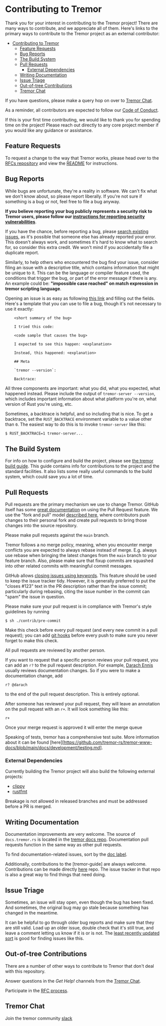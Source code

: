 # Contributing to Tremor

[contributing-to-tremor]: #contributing-to-tremor

Thank you for your interest in contributing to the Tremor project! There are many ways to
contribute, and we appreciate all of them. Here's links to the primary ways to contribute
to the Tremor project as an external contributor:

- [Contributing to Tremor](#contributing-to-tremor)
  - [Feature Requests](#feature-requests)
  - [Bug Reports](#bug-reports)
  - [The Build System](#the-build-system)
  - [Pull Requests](#pull-requests)
    - [External Dependencies](#external-dependencies)
  - [Writing Documentation](#writing-documentation)
  - [Issue Triage](#issue-triage)
  - [Out-of-tree Contributions](#out-of-tree-contributions)
  - [Tremor Chat](#tremor-chat)

If you have questions, please make a query hop on over to [Tremor Chat][tremor-chat].

As a reminder, all contributors are expected to follow our [Code of Conduct][code-of-conduct].

If this is your first time contributing, we would like to thank you for spending time
on the project! Please reach out directly to any core project member if you would like
any guidance or assistance.

[code-of-conduct]: https://docs.tremor.rs/CodeOfConduct

## Feature Requests

[feature-requests]: #feature-requests

To request a change to the way that Tremor works, please head over
to the [RFCs repository](https://github.com/tremor-rs/tremor-rfcs) and view the
[README](https://github.com/tremor-rs/tremor-rfcs/blob/main/README.md)
for instructions.

## Bug Reports

[bug-reports]: #bug-reports

While bugs are unfortunate, they're a reality in software. We can't fix what we
don't know about, so please report liberally. If you're not sure if something
is a bug or not, feel free to file a bug anyway.

**If you believe reporting your bug publicly represents a security risk to Tremor users,
please follow our [instructions for reporting security vulnerabilities](https://docs.tremor.rs/policies/security)**.

If you have the chance, before reporting a bug, please [search existing
issues](https://github.com/tremor-rs/tremor-runtime/search?q=&type=Issues&utf8=%E2%9C%93),
as it's possible that someone else has already reported your error. This doesn't
always work, and sometimes it's hard to know what to search for, so consider this
extra credit. We won't mind if you accidentally file a duplicate report.

Similarly, to help others who encountered the bug find your issue,
consider filing an issue with a descriptive title, which contains information that might be unique to it.
This can be the language or compiler feature used, the conditions that trigger the bug,
or part of the error message if there is any.
An example could be: **"impossible case reached" on match expression in tremor scripting language**.

Opening an issue is as easy as following [this
link](https://github.com/tremor-rs/tremor-runtime/issues/new) and filling out the fields.
Here's a template that you can use to file a bug, though it's not necessary to
use it exactly:

```
    <short summary of the bug>

    I tried this code:

    <code sample that causes the bug>

    I expected to see this happen: <explanation>

    Instead, this happened: <explanation>

    ## Meta

    `tremor --version`:

    Backtrace:
```

All three components are important: what you did, what you expected, what
happened instead. Please include the output of `tremor-server --version`,
which includes important information about what platform you're on, what
version of Rust you're using, etc.

Sometimes, a backtrace is helpful, and so including that is nice. To get
a backtrace, set the `RUST_BACKTRACE` environment variable to a value
other than `0`. The easiest way to do this is to invoke `tremor-server` like this:

```bash
$ RUST_BACKTRACE=1 tremor-server...
```

## The Build System

For info on how to configure and build the project, please see [the tremor build guide][tremor-build-guide].
This guide contains info for contributions to the project and the standard facilities. It also lists some
really useful commands to the build system, which could save you a lot of time.

[tremor-build-guide]: http://docs.tremor.rs/development/quick-start/

## Pull Requests

[pull-requests]: #pull-requests

Pull requests are the primary mechanism we use to change Tremor. GitHub itself
has some [great documentation][about-pull-requests] on using the Pull Request feature.
We use the "fork and pull" model [described here][development-models], where
contributors push changes to their personal fork and create pull requests to
bring those changes into the source repository.

[about-pull-requests]: https://help.github.com/articles/about-pull-requests/
[development-models]: https://help.github.com/articles/about-collaborative-development-models/

Please make pull requests against the `main` branch.

Tremor follows a no merge policy, meaning, when you encounter merge
conflicts you are expected to always rebase instead of merge.
E.g. always use rebase when bringing the latest changes from
the `main` branch to your feature branch.
Also, please make sure that fixup commits are squashed into other related
commits with meaningful commit messages.

GitHub allows [closing issues using keywords][closing-keywords]. This feature
should be used to keep the issue tracker tidy. However, it is generally preferred
to put the "closes #123" text in the PR description rather than the issue commit;
particularly during rebasing, citing the issue number in the commit can "spam"
the issue in question.

[closing-keywords]: https://help.github.com/en/articles/closing-issues-using-keywords

Please make sure your pull request is in compliance with Tremor's style
guidelines by running

    $ sh ./contrib/pre-commit

Make this check before every pull request (and every new commit in a pull
request); you can add [git hooks](https://git-scm.com/book/en/v2/Customizing-Git-Git-Hooks)
before every push to make sure you never forget to make this check.

All pull requests are reviewed by another person.

If you want to request that a specific person reviews your pull request,
you can add an `r?` to the pull request description. For example, [Darach Ennis][darach] usually reviews
documentation changes. So if you were to make a documentation change, add

    r? @darach

to the end of the pull request description. This is entirely optional.

After someone has reviewed your pull request, they will leave an annotation
on the pull request with an `r+`. It will look something like this:

    r+

Once your merge request is approved it will enter the merge queue

[darach]: https://github.com/darach

Speaking of tests, tremor has a comprehensive test suite. More information about
it can be found [here][https://github.com/tremor-rs/tremor-www-docs/blob/main/docs/development/testing.md].

### External Dependencies

Currently building the Tremor project will also build the following external projects:

- [clippy](https://github.com/rust-lang/rust-clippy)
- [rustfmt](https://github.com/rust-lang/rustfmt)

Breakage is not allowed in released branches and must be addressed before a PR is merged.

## Writing Documentation

Documentation improvements are very welcome. The source of `docs.tremor.rs`
is located in the [tremor docs repo](https://github.com/tremor-rs/tremor-www-docs). Documentation pull requests function in the same way as other pull requests.

To find documentation-related issues, sort by the [doc label][tremor-doc-label].

[tremor-doc-label]: https://github.com/tremor-rs/tremor-www-docs/issues?q=is%3Aopen%20is%3Aissue%20label%3Adoc

Additionally, contributions to the [tremor-guide] are always welcome. Contributions
can be made directly [here](https://github.com/tremor-rs/tremor-www-docs) repo. The issue
tracker in that repo is also a great way to find things that need doing.

## Issue Triage

Sometimes, an issue will stay open, even though the bug has been fixed. And
sometimes, the original bug may go stale because something has changed in the
meantime.

It can be helpful to go through older bug reports and make sure that they are
still valid. Load up an older issue, double check that it's still true, and
leave a comment letting us know if it is or is not. The [least recently
updated sort][lru] is good for finding issues like this.

[lru]: https://github.com/tremor-rs/tremor-runtime/issues?q=is%3Aissue+is%3Aopen+sort%3Aupdated-asc

## Out-of-tree Contributions

There are a number of other ways to contribute to Tremor that don't deal with
this repository.

Answer questions in the _Get Help!_ channels from the [Tremor Chat][tremor-chat].

Participate in the [RFC process](https://github.com/tremor-rs/tremor-rfcs).

## Tremor Chat

[tremor-chat]: #tremor-chat

Join the tremor community [slack](https://join.slack.com/t/tremor-debs/shared_invite/enQtOTMxNzY3NDg0MjI2LTQ4MTU4NjlkZDk0MmJmNmIwYjU0ZDc1OTNjMGRmNzUwZTdlZGVkMWFmNGFkZTAwOWJlYjlkMDZkNGNiMjQ2NzI)
